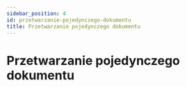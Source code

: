 ```yaml
---
sidebar_position: 4
id: przetwarzanie-pojedynczego-dokumentu
title: Przetwarzanie pojedynczego dokumentu
---
```


# Przetwarzanie pojedynczego dokumentu
